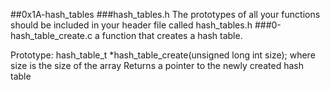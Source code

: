 ##0x1A-hash_tables
###hash_tables.h
The prototypes of all your functions should be included in your header file called hash_tables.h
###0-hash_table_create.c 
a function that creates a hash table.

Prototype: hash_table_t *hash_table_create(unsigned long int size);
where size is the size of the array
Returns a pointer to the newly created hash table
